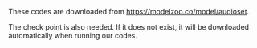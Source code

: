 These codes are downloaded from https://modelzoo.co/model/audioset.

The check point is also needed. If it does not exist, it will be downloaded automatically when running our codes.
